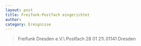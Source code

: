 ```yaml
---
layout: post
title: Freifunk-Postfach eingerichtet
author:
category: Ereignisse
---
```


> Freifunk Dresden e.V.\\
> Postfach 28 01 21\\
> 01141 Dresden
